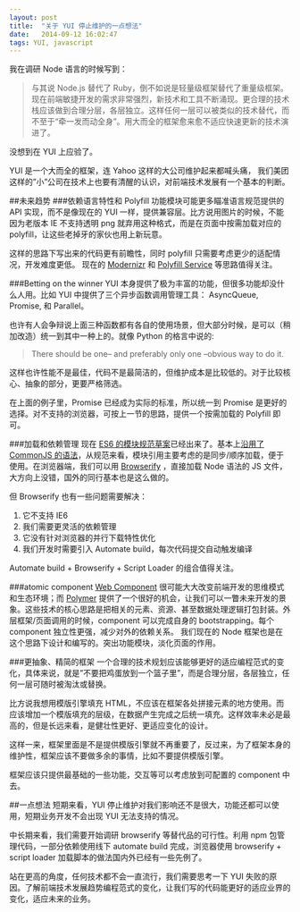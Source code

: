 ```yaml
---
layout: post
title:  "关于 YUI 停止维护的一点想法"
date:   2014-09-12 16:02:47
tags: YUI, javascript
---
```


我在调研 Node 语言的时候写到：

>与其说 Node.js 替代了 Ruby，倒不如说是轻量级框架替代了重量级框架。现在前端敏捷开发的需求非常强烈，新技术和工具不断涌现。更合理的技术栈应该做到合理分层，各层独立。这样任何一层可以被类似的技术替代，而不至于“牵一发而动全身”。用大而全的框架愈来愈不适应快速更新的技术演进了。

没想到在 YUI 上应验了。

<!-- more -->

YUI 是一个大而全的框架，连 Yahoo 这样的大公司维护起来都喊头痛， 我们美团这样的”小”公司在技术上也要有清醒的认识，对前端技术发展有一个基本的判断。

##未来趋势
###依赖语言特性和 Polyfill
功能模块可能更多瞄准语言规范提供的 API 实现，而不是像现在的 YUI 一样，提供兼容层。比方说用图片的时候，不能因为老版本 IE 不支持透明 png 就弃用这种格式，而是在页面中按需加载对应的 polyfill，让这些老掉牙的家伙也用上新玩意。
 
这样的思路下写出来的代码更有前瞻性，同时 polyfill 只需要考虑更少的适配情况，开发难度更低。
现在的 [Modernizr](http://modernizr.com/) 和 [Polyfill Service](http://labs.ft.com/2014/09/polyfills-as-a-service/) 等思路值得关注。

###Betting on the winner
YUI 本身提供了极为丰富的功能，但很多功能却没什么人用。比如 YUI 中提供了三个异步函数调用管理工具： AsyncQueue, Promise, 和 Parallel。

也许有人会争辩说上面三种函数都有各自的使用场景，但大部分时候，是可以（稍加改造）统一到其中一种上的。就像 Python 的格言中说的: 

>There should be one– and preferably only one –obvious way to do it.
>
这样也许性能不是最佳，代码不是最简洁的，但维护成本是比较低的。对于比较核心、抽象的部分，更要严格筛选。

在上面的例子里，Promise 已经成为实际的标准，所以统一到 Promise 是更好的选择。对不支持的浏览器，可按上一节的思路，提供一个按需加载的 Polyfill 即可。

###加载和依赖管理
现在 [ES6 的模块规范草案](http://www.2ality.com/2014/09/es6-modules-final.html)已经出来了。基本上[沿用了 CommonJS 的语法](http://jsmodules.io/cjs.html)，从规范来看，模块引用主要考虑的是同步/顺序加载，便于使用。在浏览器端，我们可以用 [Browserify](https://www.npmjs.org/package/browserify) ，直接加载 Node 语法的 JS 文件，大方向上没错，国外的同行基本也是这么做的。

但 Browserify 也有一些问题需要解决：
1. 它不支持 IE6
2. 我们需要更灵活的依赖管理
3. 它没有针对浏览器的并行下载特性优化
4. 我们开发时需要引入 Automate build，每次代码提交自动触发编译

Automate build + Browserify + Script Loader 的组合值得关注。

###atomic component
[Web Component](http://www.w3.org/TR/components-intro/) 很可能大大改变前端开发的思维模式和生态环境；而 [Polymer](http://www.polymer-project.org/) 提供了一个很好的机会，让我们可以一瞥未来开发的景象。这些技术的核心思路是把相关的元素、资源、甚至数据处理逻辑打包封装。外层框架/页面调用的时候，component 可以完成自身的 bootstrapping。每个 component 独立性更强，减少对外的依赖关系。
我们现在的 Node 框架也是在这个思路下设计和编写的。突出功能模块，淡化页面的作用。
 
###更抽象、精简的框架
一个合理的技术规划应该能够更好的适应编程范式的变化，具体来说，就是”不要把鸡蛋放到一个篮子里”，而是合理分层，各层独立，任何一层可随时被淘汰或替换。
 
比方说我想用模版引擎填充 HTML，不应该在框架各处拼接元素的地方使用。而应该增加一个模版填充的层级，在数据产生完成之后统一填充。这样效率未必是最高的，但是长远来看，是健壮性更好、更适应变化的设计。
 
这样一来，框架里面是不是提供模版引擎就不再重要了，反过来，为了框架本身的维护性，框架应该不要做多余的事情，比如不要提供模版引擎。
 
框架应该只提供最基础的一些功能，交互等可以考虑放到可配置的 component 中去。

##一点想法
短期来看，YUI 停止维护对我们影响还不是很大，功能还都可以使用，短期业务开发不会出现 YUI 无法支持的情况。

中长期来看，我们需要开始调研 browserify 等替代品的可行性。利用 npm 包管理代码，一部分依赖使用线下 automate build 完成，浏览器使用 browserify + script loader 加载脚本的做法国内外已经有一些先例了。

站在更高的角度，任何技术都不会一直流行，我们需要思考一下 YUI 失败的原因。了解前端技术发展趋势编程范式的变化，让我们写的代码能更好的适应业界的变化，适应未来的业务。